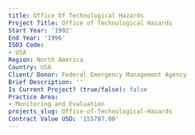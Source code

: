 ```yaml
---
title: Office Of Technological Hazards
Project Title: Office of Technological Hazards
Start Year: '1992'
End Year: '1996'
ISO3 Code:
- USA
Region: North America
Country: USA
Client/ Donor: Federal Emergency Management Agency
Brief Description: ''
Is Current Project? (true/false): false
Practice Area:
- Monitoring and Evaluation
projects_slug: Office-of-Technological-Hazards
Contract Value USD: '155787.00'
---
```


